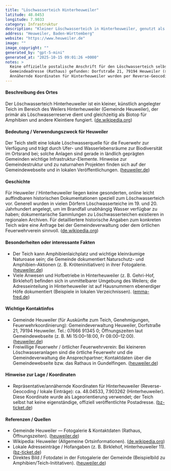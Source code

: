 ```yaml
---
title: "Löschwasserteich Hinterheuweiler"
latitude: 48.0453
longitude: 7.9033
category: Infrastruktur
description: "Kleiner Löschwasserteich in Hinterheuweiler, genutzt als Löschwasserreserve und als Amphibien-/Naturobjekt im Ortsrand von Heuweiler."
address: "Heuweiler, Baden-Württemberg"
website: "https://www.heuweiler.de"
image: ""
image_copyright: ""
generated_by: "gpt-5-mini"
generated_at: "2025-10-15 09:01:26 +0000"
notes: >
  Keine offizielle postalische Anschrift für den Löschwasserteich selbst gefunden; viele kleinere Dorfteiche haben keine eigene Postadresse. 
  Gemeindeadresse (Rathaus) gefunden: Dorfstraße 21, 79194 Heuweiler (siehe Gemeindewebseite). 
  Annähernde Koordinaten für Hinterheuweiler wurden per Reverse-Geocoding ermittelt (Hinterheuweiler 11 → 48.04533, 7.903262); diese Koordinaten wurden als Repräsentation der Lage von Hinterheuweiler verwendet. Quellen: Gemeinde-Website und lokale Einträge; Bildmaterial eines Teich-/Amphibien-Motivs auf der Gemeindewebseite existiert, ein eindeutig dem Löschwasserteich zuzuordnendes, frei zugängliches Direktfoto wurde jedoch nicht gefunden.
---
```


#### Beschreibung des Ortes
Der Löschwasserteich Hinterheuweiler ist ein kleiner, künstlich angelegter Teich im Bereich des Weilers Hinterheuweiler (Gemeinde Heuweiler), der primär als Löschwasserreserve dient und gleichzeitig als Biotop für Amphibien und andere Kleintiere fungiert. ([de.wikipedia.org](https://de.wikipedia.org/wiki/Heuweiler?utm_source=openai))

#### Bedeutung / Verwendungszweck für Heuweiler
Der Teich stellt eine lokale Löschwasserquelle für die Feuerwehr zur Verfügung und trägt durch Ufer- und Wasserlebensräume zur Biodiversität im Ortsrand bei; solche Anlagen sind gerade in ländlich geprägten Gemeinden wichtige Infrastruktur-Elemente. Hinweise zur Gemeindestruktur und zu naturnahen Projekten finden sich auf der Gemeindewebseite und in lokalen Veröffentlichungen. ([heuweiler.de](https://www.heuweiler.de/unsere-gemeinde/fotogalerie))

#### Geschichte
Für Heuweiler / Hinterheuweiler liegen keine gesonderten, online leicht auffindbaren historischen Dokumentationen speziell zum Löschwasserteich vor. Generell wurden in vielen Dörfern Löschwasserteiche im 19. und 20. Jahrhundert angelegt, um im Brandfall unabhängig Wasser verfügbar zu haben; dokumentarische Sammlungen zu Löschwasserteichen existieren in regionalen Archiven. Für detailliertere historische Angaben zum konkreten Teich wäre eine Anfrage bei der Gemeindeverwaltung oder dem örtlichen Feuerwehrverein sinnvoll. ([de.wikipedia.org](https://de.wikipedia.org/wiki/Heuweiler?utm_source=openai))

#### Besonderheiten oder interessante Fakten
- Der Teich kann Amphibienlaichplatz und wichtige kleinräumige Naturoase sein; die Gemeinde dokumentiert Naturschutz- und Amphibien-Aktionen (z. B. Kröteninitiativen) in ihrer Fotogalerie. ([heuweiler.de](https://www.heuweiler.de/unsere-gemeinde/fotogalerie))  
- Viele Anwesen und Hofbetriebe in Hinterheuweiler (z. B. Gehri-Hof, Birklehof) befinden sich in unmittelbarer Umgebung des Weilers; die Adresseinteilung in Hinterheuweiler ist auf Hausnummern ebenerdiger Höfe dokumentiert (Beispiele in lokalen Verzeichnissen). ([emma-fred.de](https://www.emma-fred.de/regional/gehri-hof/?utm_source=openai))

#### Wichtige Kontaktinfos
- Gemeinde Heuweiler (für Auskünfte zum Teich, Genehmigungen, Feuerwehrkoordinierung): Gemeindeverwaltung Heuweiler, Dorfstraße 21, 79194 Heuweiler. Tel.: 07666 91345 0; Öffnungszeiten laut Gemeindewebseite (z. B. Mi 15:00–18:00, Fr 08:00–12:00). ([heuweiler.de](https://www.heuweiler.de/unsere-gemeinde/fotogalerie))  
- Freiwillige Feuerwehr / örtlicher Feuerwehrverein: Bei kleineren Löschwasseranlagen sind die örtliche Feuerwehr und die Gemeindeverwaltung die Ansprechpartner; Kontaktdaten über die Gemeindewebseite bzw. das Rathaus in Gundelfingen. ([heuweiler.de](https://www.heuweiler.de/unsere-gemeinde/fotogalerie))

#### Hinweise zur Lage / Koordinaten
- Repräsentative/annähernde Koordinaten für Hinterheuweiler (Reverse-Geocoding / lokale Einträge): ca. 48.04533, 7.903262 (Hinterheuweiler). Diese Koordinate wurde als Lageorientierung verwendet; der Teich selbst hat keine eigenständige, offiziell veröffentlichte Postadresse. ([bz-ticket.de](https://bz-ticket.de/birklehof-hinterheuweiler-heuweiler?utm_source=openai))

#### Referenzen / Quellen
- Gemeinde Heuweiler — Fotogalerie & Kontaktdaten (Rathaus, Öffnungszeiten). ([heuweiler.de](https://www.heuweiler.de/unsere-gemeinde/fotogalerie))  
- Wikipedia: Heuweiler (Allgemeine Ortsinformationen). ([de.wikipedia.org](https://de.wikipedia.org/wiki/Heuweiler?utm_source=openai))  
- Lokale Adresseinträge / Hofangaben (z. B. Birklehof, Hinterheuweiler 11). ([bz-ticket.de](https://bz-ticket.de/birklehof-hinterheuweiler-heuweiler?utm_source=openai))  
- Direktes Bild / Fotodatei in der Fotogalerie der Gemeinde (Beispielbild zu Amphibien/Teich-Inititativen). ([heuweiler.de](https://www.heuweiler.de/fileadmin/_processed_/2/d/csm_Kr%C3%B6ten_fc0479bcf2.jpeg))